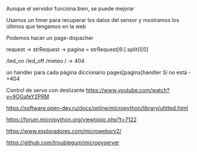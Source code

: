 
Aunque el servidor funciona bien, se puede mejorar

Usamos un timer para recuperar los datos del sensor y mostramos los últimos que tengamos en la web


Podemos hacer un page-dispacher

request -> strRequest -> 
pagina = strRequest[6:].split()[0]

/led_on
/led_off
/meteo
/
-> 404


un handler para cada página
diccionario pages[pagina]handler
Si no está ->404

Control de servo con deslizante
https://www.youtube.com/watch?v=9OGafeY2PRM


https://software.open-dev.ru/docs/online/micropython/library/uhttpd.html

https://forum.micropython.org/viewtopic.php?t=7122


https://www.esploradores.com/microwebsrv2/

https://github.com/troublegum/micropyserver